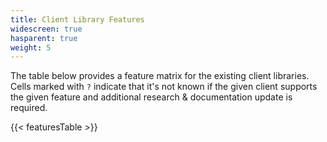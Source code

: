 ```yaml
---
title: Client Library Features
widescreen: true
hasparent: true
weight: 5
---
```


The table below provides a feature matrix for the existing client libraries. Cells marked with `?` indicate that it's not known if the given client supports the given feature and additional research & documentation update is required.

{{< featuresTable >}}
